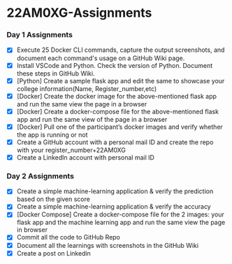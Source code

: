 # 22AM0XG-Assignments

### Day 1 Assignments

- [x] Execute 25 Docker CLI commands, capture the output screenshots, and document each command's usage on a GitHub Wiki page.
- [x] Install VSCode and Python. Check the version of Python. Document these steps in GitHub Wiki.
- [x] [Python] Create a sample flask app and edit the same to showcase your college information(Name, Register_number,etc)
- [x] [Docker] Create the docker image for the above-mentioned flask app and run the same view the page in a browser
- [x] [Docker] Create a docker-compose file for the above-mentioned flask app and run the same view of the page in a browser
- [x] [Docker] Pull one of the participant’s docker images and verify whether the app is running or not 
- [x] Create a GitHub account with a personal mail ID and create the repo with your register_number+22AM0XG
- [x] Create a LinkedIn account with personal mail ID

### Day 2 Assignments

- [x] Create a simple machine-learning application & verify the prediction based on the given score
- [x] Create a simple machine-learning application & verify the accuracy
- [x] [Docker Compose] Create a docker-compose file for the 2 images: your flask app and the machine learning app and run the same view the page in browser
- [x] Commit all the code to GitHub Repo
- [x] Document all the learnings with screenshots in the GitHub Wiki
- [x] Create a post on Linkedin

